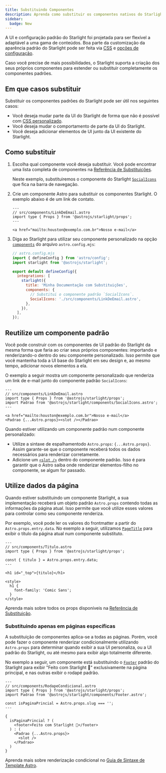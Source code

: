 ```yaml
---
title: Substituindo Componentes
description: Aprenda como substituir os componentes nativos do Starlight para adicionar elementos personalizados a UI do seu site de documentação.
sidebar:
  badge: New
---
```


<!---
TODO: Check all links and html anchors
-->

A UI e configuração padrão do Starlight foi projetada para ser flexível a adaptável a uma gama de conteúdos. Boa parte da customização da aparência padrão do Starlight pode ser feita via [CSS](/pt-br/guides/css-and-tailwind/) e [opções de configuração](/pt-br/guides/customization/).

Caso você precise de mais possibilidades, o Starlight suporta a criação dos seus próprios componentes para estender ou substituir completamente os componentes padrões.

## Em que casos substituir

Substituir os componentes padrões do Starlight pode ser útil nos seguintes casos:

- Você deseja mudar parte da UI do Starlight de forma que não é possível com [CSS personalizado](/pt-br/guides/css-and-tailwind/).
- Você deseja mudar o comportamento de parte da UI do Starlight.
- Você deseja adicionar elementos de UI junto da UI existente do Starlight.

## Como substituir

1. Escolha qual componente você deseja substituir.
   Você pode encontrar uma lista completa de componentes na [Referência de Substituições](/pt-br/reference/overrides/).

   Neste exemplo, substituiremos o componente do Starlight [`SocialIcons`](/pt-br/reference/overrides/#socialicons) que fica na barra de navegação.

2. Crie um componente Astro para substituir os componentes Starlight.
   O exemplo abaixo é de um link de contato.

   ```astro
   ---
   // src/components/LinkDeEmail.astro
   import type { Props } from '@astrojs/starlight/props';
   ---

   <a href="mailto:houston@exemplo.com.br">Nosso e-mail</a>
   ```

3. Diga ao Starlight para utilizar seu componente personalizado na opção [`components`](/pt-br/reference/configuration/#components) do arquivo `astro.config.mjs`:

   ```js {9-12}
   // astro.config.mjs
   import { defineConfig } from 'astro/config';
   import starlight from '@astrojs/starlight';

   export default defineConfig({
     integrations: [
       starlight({
         title: 'Minha Documentação com Substituições',
         components: {
           // Substitui o componente padrão `SocialIcons`.
           SocialIcons: './src/components/LinkDeEmail.astro',
         },
       }),
     ],
   });
   ```

## Reutilize um componente padrão

Você pode construir com os componentes de UI padrão do Starlight da mesma forma que faria ao criar seus próprios componentes: importando e renderizando-o dentro do seu componente personalizado. Isso permite que você mantenha toda a UI base do Starlight em seu design e, ao mesmo tempo, adicionar novos elementos a ela.

O exemplo a seguir mostra um componente personalizado que renderiza um link de e-mail junto do componente padrão `SocialIcons`:

```astro {4,8}
---
// src/components/LinkDeEmail.astro
import type { Props } from '@astrojs/starlight/props';
import Padrao from '@astrojs/starlight/components/SocialIcons.astro';
---

<a href="mailto:houston@exemplo.com.br">Nosso e-mail</a>
<Padrao {...Astro.props}><slot /></Padrao>
```

Quando estiver utilizando um componente padrão num componente personalizado:

- Utilize a sintaxe de espalhamentodo `Astro.props`: `{...Astro.props}`. Assim garante-se que o componente receberá todos os dados necessários para renderizar corretamente.
- Adicione um [`<slot />`](https://docs.astro.build/pt-br/core-concepts/astro-components/#slots) dentro do componente padrão. Isso é para garantir que o Astro saiba onde renderizar elementos-filho no componente, se algum for passado.

## Utilize dados da página

Quando estiver substituindo um componente Starlight, a sua implementação receberá um objeto padrão `Astro.props` contendo todas as informações da página atual.
Isso permite que você utilize esses valores para controlar como seu componente renderiza.

Por exemplo, você pode ler os valores do frontmatter a partir do `Astro.props.entry.data`. No exemplo a seguir, utilizamos [`PageTitle`](/pt-br/reference/overrides/#pagetitle) para exibir o título da página atual num componente substituto.

```astro {5} "{title}"
---
// src/components/Titulo.astro
import type { Props } from '@astrojs/starlight/props';

const { titulo } = Astro.props.entry.data;
---

<h1 id="_top">{titulo}</h1>

<style>
  h1 {
    font-family: 'Comic Sans';
  }
</style>
```

Aprenda mais sobre todos os props disponíveis na [Referência de Substituição](/pt-br/reference/overrides/#component-props).

### Substituindo apenas em páginas específicas

A substituição de componentes aplica-se a todas as páginas. Porém, você pode fazer o componente
renderizar condicionalmente utilizando `Astro.props` para determinar quando exibir a sua UI personaliza, ou a UI padrão do Starlight, ou até mesmo para exibir algo totalmente diferente.

No exemplo a seguir, um componente está substituindo o [`Footer`](/pt-br/reference/overrides/#footer-1) padrão do Starlight para exibir "Feito com Starlight 🌟" exclusivamente na página principal, e nas outras exibir o rodapé padrão.

```astro
---
// src/components/RodapeCondicional.astro
import type { Props } from '@astrojs/starlight/props';
import Padrao from '@astrojs/starlight/components/Footer.astro';

const isPaginaPrincial = Astro.props.slug === '';
---

{
  isPaginaPrincial ? (
    <footer>Feito com Starlight 🌟</footer>
  ) : (
    <Padrao {...Astro.props}>
      <slot />
    </Padrao>
  )
}
```

Aprenda mais sobre renderização condicional no [Guia de Sintaxe de Template Astro](https://docs.astro.build/pt-br/core-concepts/astro-syntax/#html-din%C3%A2mico).
